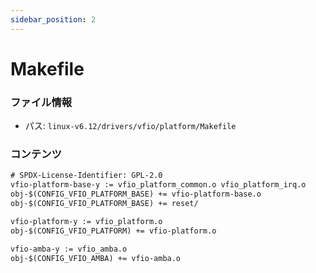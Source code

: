 ```yaml
---
sidebar_position: 2
---
```

# Makefile

### ファイル情報

- パス: `linux-v6.12/drivers/vfio/platform/Makefile`

### コンテンツ

```txt
# SPDX-License-Identifier: GPL-2.0
vfio-platform-base-y := vfio_platform_common.o vfio_platform_irq.o
obj-$(CONFIG_VFIO_PLATFORM_BASE) += vfio-platform-base.o
obj-$(CONFIG_VFIO_PLATFORM_BASE) += reset/

vfio-platform-y := vfio_platform.o
obj-$(CONFIG_VFIO_PLATFORM) += vfio-platform.o

vfio-amba-y := vfio_amba.o
obj-$(CONFIG_VFIO_AMBA) += vfio-amba.o

```
